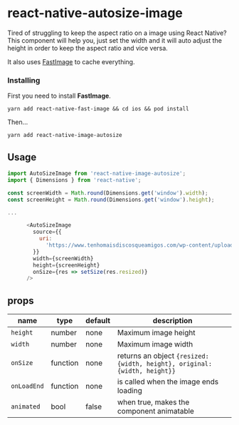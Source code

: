 # react-native-autosize-image

Tired of struggling to keep the aspect ratio on a image using React Native? This component will help you, just set the width and it will auto adjust the height in order to keep the aspect ratio and vice versa.

It also uses [FastImage](https://github.com/DylanVann/react-native-fast-image) to cache everything.

### Installing

First you need to install **FastImage**.

```shell
yarn add react-native-fast-image && cd ios && pod install
```

Then...

```shell
yarn add react-native-image-autosize
```

## Usage

```js
import AutoSizeImage from 'react-native-image-autosize';
import { Dimensions } from 'react-native';

const screenWidth = Math.round(Dimensions.get('window').width);
const screenHeight = Math.round(Dimensions.get('window').height);

...

      <AutoSizeImage
        source={{
          uri:
            'https://www.tenhomaisdiscosqueamigos.com/wp-content/uploads/2020/03/marnie-dog-1280x720.jpg',
        }}
        width={screenWidth}
        height={screenHeight}
        onSize={res => setSize(res.resized)}
      />
```

## props

| name        | type     | default | description                                                               |
| ----------- | -------- | ------- | ------------------------------------------------------------------------- |
| `height`    | number   | none    | Maximum image height                                                      |
| `width`     | number   | none    | Maximum image width                                                       |
| `onSize`    | function | none    | returns an object `{resized: {width, height}, original: {width, height}}` |
| `onLoadEnd` | function | none    | is called when the image ends loading                                     |
| `animated`  | bool     | false   | when true, makes the component animatable                                 |
